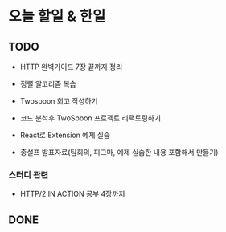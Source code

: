 # 오늘 할일 & 한일

## TODO

- HTTP 완벽가이드 7장 끝까지 정리

- 정렬 알고리즘 복습

- Twospoon 회고 작성하기

- 코드 분석후 TwoSpoon 프로젝트 리팩토링하기

- React로 Extension 예제 실습

- 종설프 발표자료(팀회의, 피그마, 예제 실습한 내용 포함해서 만들기)

### 스터디 관련

- HTTP/2 IN ACTION 공부 4장까지

## DONE
